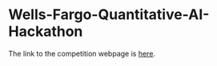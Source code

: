 # Wells-Fargo-Quantitative-AI-Hackathon

The link to the competition webpage is [here]([url](https://unstop.com/hackathons/wells-fargo-quantitative-ai-hackathon-shaastra-2022-indian-institute-of-technology-iit-madras-248431)https://unstop.com/hackathons/wells-fargo-quantitative-ai-hackathon-shaastra-2022-indian-institute-of-technology-iit-madras-248431). 
